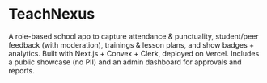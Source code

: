 # TeachNexus
A role-based school app to capture attendance & punctuality, student/peer feedback (with moderation), trainings & lesson plans, and show badges + analytics. Built with Next.js + Convex + Clerk, deployed on Vercel. Includes a public showcase (no PII) and an admin dashboard for approvals and reports.
